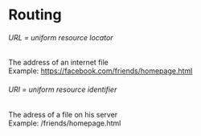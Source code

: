 # Routing

###### URL = uniform resource locator
The address of an internet file <br>
Example: https://facebook.com/friends/homepage.html 

###### URI = uniform resource identifier
The adress of a file on his server <br>
Example: /friends/homepage.html


```python

```
